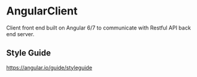 # AngularClient
Client front end built on Angular 6/7 to communicate with Restful API back end server.

## Style Guide
https://angular.io/guide/styleguide


